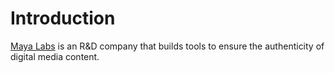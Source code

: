 # Introduction

[Maya Labs](https://mayalabs.tech/) is an R&D company that builds tools to ensure the authenticity of digital media content.
